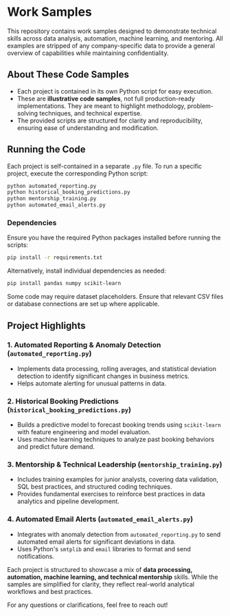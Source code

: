# Work Samples

This repository contains work samples designed to demonstrate technical skills across data analysis, automation, machine learning, and mentoring. All examples are stripped of any company-specific data to provide a general overview of capabilities while maintaining confidentiality.

## About These Code Samples

- Each project is contained in its own Python script for easy execution.
- These are **illustrative code samples**, not full production-ready implementations. They are meant to highlight methodology, problem-solving techniques, and technical expertise.
- The provided scripts are structured for clarity and reproducibility, ensuring ease of understanding and modification.

## Running the Code

Each project is self-contained in a separate `.py` file. To run a specific project, execute the corresponding Python script:

```bash
python automated_reporting.py
python historical_booking_predictions.py
python mentorship_training.py
python automated_email_alerts.py
```

### Dependencies
Ensure you have the required Python packages installed before running the scripts:

```bash
pip install -r requirements.txt
```

Alternatively, install individual dependencies as needed:

```bash
pip install pandas numpy scikit-learn
```

Some code may require dataset placeholders. Ensure that relevant CSV files or database connections are set up where applicable.

## Project Highlights

### 1. Automated Reporting & Anomaly Detection (`automated_reporting.py`)
- Implements data processing, rolling averages, and statistical deviation detection to identify significant changes in business metrics.
- Helps automate alerting for unusual patterns in data.

### 2. Historical Booking Predictions (`historical_booking_predictions.py`)
- Builds a predictive model to forecast booking trends using `scikit-learn` with feature engineering and model evaluation.
- Uses machine learning techniques to analyze past booking behaviors and predict future demand.

### 3. Mentorship & Technical Leadership (`mentorship_training.py`)
- Includes training examples for junior analysts, covering data validation, SQL best practices, and structured coding techniques.
- Provides fundamental exercises to reinforce best practices in data analytics and pipeline development.

### 4. Automated Email Alerts (`automated_email_alerts.py`)
- Integrates with anomaly detection from `automated_reporting.py` to send automated email alerts for significant deviations in data.
- Uses Python's `smtplib` and `email` libraries to format and send notifications.

Each project is structured to showcase a mix of **data processing, automation, machine learning, and technical mentorship** skills. While the samples are simplified for clarity, they reflect real-world analytical workflows and best practices.

For any questions or clarifications, feel free to reach out!

